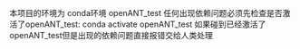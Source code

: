 本项目的环境为 conda环境 openANT_test 任何出现依赖问题必须先检查是否激活了openANT_test:
conda activate openANT_test
如果碰到已经激活了openANT_test但是出现的依赖问题直接报错交给人类处理
 
